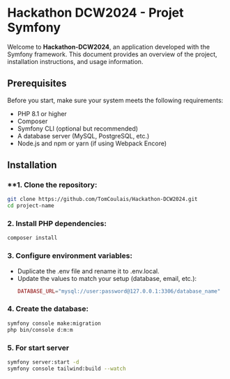 #  Hackathon DCW2024 - Projet Symfony

Welcome to **Hackathon-DCW2024**, an application developed with the Symfony framework. This document provides an overview of the project, installation instructions, and usage information.

## Prerequisites

Before you start, make sure your system meets the following requirements:

- PHP 8.1 or higher
- Composer
- Symfony CLI (optional but recommended)
- A database server (MySQL, PostgreSQL, etc.)
- Node.js and npm or yarn (if using Webpack Encore)

## Installation

### **1. **Clone the repository:**

   ```bash
   git clone https://github.com/TomCoulais/Hackathon-DCW2024.git
   cd project-name
   ```
### **2. Install PHP dependencies**:
  ```bash
  composer install
  ```
### **3. Configure environment variables:**
- Duplicate the .env file and rename it to .env.local.
- Update the values to match your setup (database, email, etc.):
  ```php
  DATABASE_URL="mysql://user:password@127.0.0.1:3306/database_name"
  ```
### **4. Create the database:**
  ```bash
  symfony console make:migration
  php bin/console d:m:m
  ```

### **5. For start server**
  ```bash
  symfony server:start -d
  symfony console tailwind:build --watch 
  ```
